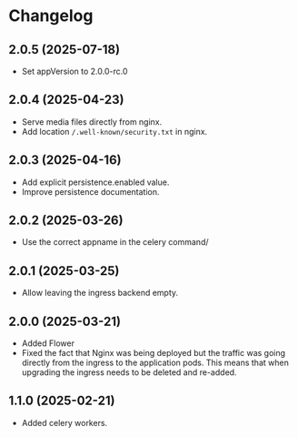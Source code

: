 # Changelog

## 2.0.5 (2025-07-18)

- Set appVersion to 2.0.0-rc.0

## 2.0.4 (2025-04-23)

- Serve media files directly from nginx.
- Add location `/.well-known/security.txt` in nginx.

## 2.0.3 (2025-04-16)

- Add explicit persistence.enabled value.
- Improve persistence documentation.

## 2.0.2 (2025-03-26)

- Use the correct appname in the celery command/

## 2.0.1 (2025-03-25)

- Allow leaving the ingress backend empty.

## 2.0.0 (2025-03-21)

- Added Flower
- Fixed the fact that Nginx was being deployed but the traffic was going directly from the ingress to the 
  application pods. This means that when upgrading the ingress needs to be deleted and re-added.

## 1.1.0 (2025-02-21)

- Added celery workers.